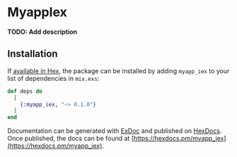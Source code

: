 # MyappIex

**TODO: Add description**

## Installation

If [available in Hex](https://hex.pm/docs/publish), the package can be installed
by adding `myapp_iex` to your list of dependencies in `mix.exs`:

```elixir
def deps do
  [
    {:myapp_iex, "~> 0.1.0"}
  ]
end
```

Documentation can be generated with [ExDoc](https://github.com/elixir-lang/ex_doc)
and published on [HexDocs](https://hexdocs.pm). Once published, the docs can
be found at [https://hexdocs.pm/myapp_iex](https://hexdocs.pm/myapp_iex).

